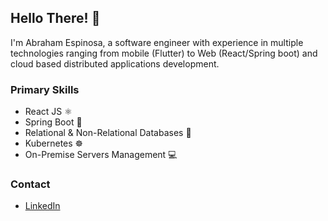 ## Hello There! 👋

I'm Abraham Espinosa, a software engineer with experience in multiple technologies ranging from mobile (Flutter) to Web (React/Spring boot) and cloud based distributed applications development.

### Primary Skills

- React JS ⚛️
- Spring Boot 🍃
- Relational & Non-Relational Databases 💾
- Kubernetes ☸️
- On-Premise Servers Management 💻

### Contact

- [LinkedIn](https://www.linkedin.com/in/abrahamespinosam/)
